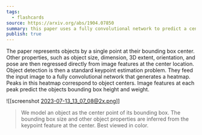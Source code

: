 ```yaml
---
tags:
  - flashcards
source: https://arxiv.org/abs/1904.07850
summary: this paper uses a fully convolutional network to predict a centerpoint heatmap to locate where object centers are
publish: true
---
```


The paper represents objects by a single point at their bounding box center. Other properties, such as object size, dimension, 3D extent, orientation, and pose are then regressed directly from image features at the center location. Object detection is then a standard keypoint estimation problem. They feed the input image to a fully convolutional network that generates a heatmap. Peaks in this heatmap correspond to object centers. Image features at each peak predict the objects bounding box height and weight.

![[screenshot 2023-07-13_13_07_08@2x.png]]
> We model an object as the center point of its bounding box. The bounding box size and other object properties are inferred from the keypoint feature at the center. Best viewed in color.